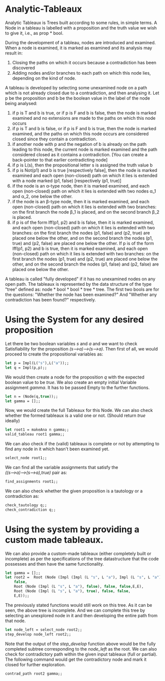 # Analytic-Tableaux

Analytic Tableaux is Trees built according to some rules, in simple terms. A Node in a tableau is labelled with a proposition and the truth value we wish to give it, i.e., as prop * bool. 

During the development of a tableau, nodes are introduced and examined.  When a node is examined, it is marked as examined and its analysis may result in:

1. Closing the paths on which it occurs because a contradiction has been discovered
2. Adding nodes and/or branches to each path on which this node lies, depending on the kind of node. 

A tableau is developed by selecting some unexamined node on a path which is not already closed due to a contradiction, and then analysing it.  Let p be the proposition and b be the boolean value in the label of the node being analysed:

  1. if p is T and b is true, or if p is F and b is false, then the node is marked examined and no extensions are made to the paths on which this node occurs
  2. if p is T and b is false, or if p is F and b is true, then the node is marked examined, and the paths on which this node occurs are considered closed  since they contain a contradiction.
  3. if another node with p and the negation of b is already on the path leading to this node, the current node is marked examined and the path considered closed as it contains a contradiction. [You can create a back-pointer to that earlier contradicting node]
  4. if p is L(s), then the propositional letter s is assigned the truth value b
  5. if p is Not(p1) and b is true [respectively false], then the node is marked examined and each open (non-closed) path on which it lies is extended with a node marked (p1, false) [respectively  (p1, true)]
  6. if the node is an α-type node, then it is marked examined, and each open (non-closed) path on which it lies is extended with two nodes α_1 and α_2, one below the other. 
  7. if the node is an β-type node, then it is marked examined, and each open (non-closed) path on which it lies is extended with two branches: on the first branch the node β_1 is placed, and on the second branch β_2 is placed.
  8. if p is of the form Iff(p1, p2) and b is false, then  it is marked examined, and each open (non-closed) path on which it lies is extended with two branches: on the first branch the nodes (p1, false) and (p2, true) are placed one below the other, and on the second branch the nodes (p1, true) and (p2, false) are placed one below the other.  If p is of the form Iff(p1, p2) and b is true, then  it is marked examined, and each open (non-closed) path on which it lies is extended with two branches: on the first branch the nodes (p1, true) and (p2, true) are placed one below the other, and on the second branch the nodes (p1, false) and (p2, false) are placed one below the other.  

A tableau is called "fully developed" if it has no unexamined nodes on any open path. The tableaux is represented by the data structure of the type "tree" defined as: node * bool * bool * tree * tree. The first two bools are for the questions: "Whether the node has been examined?" And "Whether any contradiction has been found?" respectively. 

# Using the System for any desired proposition
Let there be two boolean variables *s* and *a* and we want to check Satisfiability for the proposition *(s⟶a)⟶(s⟶a)*. Then first of all, we would proceed to create the propositional variables as:
```ocaml
let p = Impl(L("s"),L("a"));;
let q = Impl(p,p);;
```

We would then create a node for the proposition *q* with the expected boolean value to be *true*. We also create an empty initial Variable assignment *gamma*. It has to be passed Empty to the further functions.
```ocaml
let n = (Node(q,true));;
let gamma = [];;
```

Now, we would create the full Tableaux for this Node. We can also check whether the formed tableaux is a valid one or not. (Should return *true* ideally)
```ocaml
let root1 = makeAna n gamma;;
valid_tableau root1 gamma;;
```

We can also check if the (valid) tableaux is complete or not by attempting to find any node in it which hasn't been examined yet.
```ocaml
select_node root1;;
```

We can find all the variable assignments that satisfy the *((s⟶a)⟶(s⟶a),true)* pair as:
```ocaml
find_assignments root1;;
```

We can also check whether the given proposition is a tautology or a contradiction as:
```ocaml
check_tautology q;;
check_contradiction q;;
```

# Using the system by providing a custom made tableaux.
We can also provide a custom-made tableaux (either completely built or incomplete) as per the specifications of the tree datastructure that the code possesses and then have the same functionality.
```ocaml
let gamma = [];;
let root2 =  Root (Node (Impl (Impl (L "s", L "a"), Impl (L "s", L "a")), true), true,
    false,
    Root (Node (Impl (L "s", L "a"), false), false, false,E,E),
    Root (Node (Impl (L "s", L "a"), true), false, false,
    E,E));;
```

The previously stated functions would still work on this tree. As it can be seen, the above tree is incomplete. And we can complete this tree by selecting an unexplored node in it and then developing the entire path from that node. 
```ocaml
let node_left = select_node root2;;
step_develop node_left root2;;
```

Note that the output of the *step_develop* function above would be the fully completed subtree corresponding to the *node_left* as the root. We can also check for contradictory path within the given input tableaux (full or partial). The following command would get the contradictory node and mark it closed for further exploration.
```ocaml
contrad_path root2 gamma;;
```

